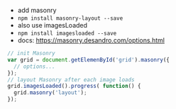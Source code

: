 - add masonry
- `npm install masonry-layout --save`
- also use imagesLoaded
- `npm install imagesloaded --save`
- docs: https://masonry.desandro.com/options.html

```js
// init Masonry
var grid = document.getElemenById('grid').masonry({
  // options...
});
// layout Masonry after each image loads
grid.imagesLoaded().progress( function() {
  grid.masonry('layout');
});
```
